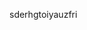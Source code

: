 sderhgtoiyauzfri

<!---
QYUbItx/QYUbItx is a ✨ special ✨ repository because its `README.md` (this file) appears on your GitHub profile.
You can click the Preview link to take a look at your changes.
--->
